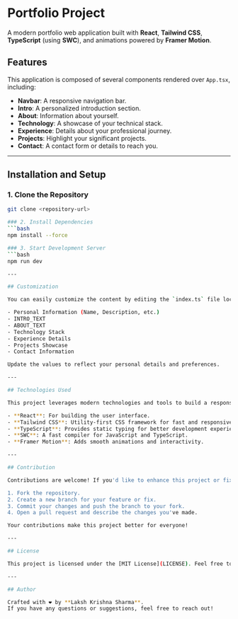 # Portfolio Project

A modern portfolio web application built with **React**, **Tailwind CSS**, **TypeScript** (using **SWC**), and animations powered by **Framer Motion**.

## Features

This application is composed of several components rendered over `App.tsx`, including:

- **Navbar**: A responsive navigation bar.
- **Intro**: A personalized introduction section.
- **About**: Information about yourself.
- **Technology**: A showcase of your technical stack.
- **Experience**: Details about your professional journey.
- **Projects**: Highlight your significant projects.
- **Contact**: A contact form or details to reach you.

---

## Installation and Setup

### 1. Clone the Repository
```bash
git clone <repository-url>

### 2. Install Dependencies 
```bash
npm install --force

### 3. Start Development Server
```bash
npm run dev

---

## Customization

You can easily customize the content by editing the `index.ts` file located in the **constant** folder. This file contains all the data used across the application, including:

- Personal Information (Name, Description, etc.)
- INTRO_TEXT
- ABOUT_TEXT
- Technology Stack
- Experience Details
- Projects Showcase
- Contact Information

Update the values to reflect your personal details and preferences.

---

## Technologies Used

This project leverages modern technologies and tools to build a responsive and visually appealing portfolio:

- **React**: For building the user interface.
- **Tailwind CSS**: Utility-first CSS framework for fast and responsive styling.
- **TypeScript**: Provides static typing for better development experience.
- **SWC**: A fast compiler for JavaScript and TypeScript.
- **Framer Motion**: Adds smooth animations and interactivity.

---

## Contribution

Contributions are welcome! If you'd like to enhance this project or fix any issues, follow these steps:

1. Fork the repository.
2. Create a new branch for your feature or fix.
3. Commit your changes and push the branch to your fork.
4. Open a pull request and describe the changes you've made.

Your contributions make this project better for everyone!

---

## License

This project is licensed under the [MIT License](LICENSE). Feel free to use, modify, and distribute the code as per the license terms.

---

## Author

Crafted with ❤️ by **Laksh Krishna Sharma**.  
If you have any questions or suggestions, feel free to reach out!